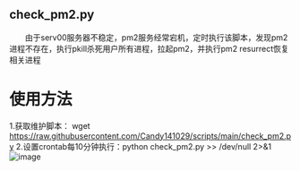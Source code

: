 ## check_pm2.py
&emsp;&emsp;由于serv00服务器不稳定，pm2服务经常宕机，定时执行该脚本，发现pm2进程不存在，执行pkill杀死用户所有进程，拉起pm2，并执行pm2 resurrect恢复相关进程

# 使用方法
1.获取维护脚本：
wget https://raw.githubusercontent.com/Candy141029/scripts/main/check_pm2.py
2.设置crontab每10分钟执行：python check_pm2.py >> /dev/null 2>&1
![image](https://github.com/Candy141029/scripts/assets/175073750/321f4cec-52e4-4e53-9d6f-2cb493ac4433)


